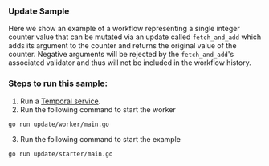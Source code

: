 ### Update Sample

Here we show an example of a workflow representing a single integer counter
value that can be mutated via an update called `fetch_and_add` which adds its
argument to the counter and returns the original value of the counter. Negative
arguments will be rejected by the `fetch_and_add`'s associated validator and
thus will not be included in the workflow history.

### Steps to run this sample:
1) Run a [Temporal service](https://github.com/temporalio/samples-go/tree/main/#how-to-use).
2) Run the following command to start the worker
```
go run update/worker/main.go
```
3) Run the following command to start the example
```
go run update/starter/main.go
```
